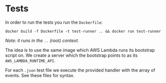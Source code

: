 # Tests

In order to run the tests you run the `Dockerfile`:

```
docker build -f Dockerfile -t test-runner .. && docker run test-runner
```

_Note: it runs in the `..` (root) context._

The idea is to use the same image which AWS Lambda runs its bootstrap script on.
We create a server which the bootstrap points to as its
`AWS_LAMBDA_RUNTIME_API`.

For each `.json` test file we execute the provided handler with the array of
events. See these files for syntax.
